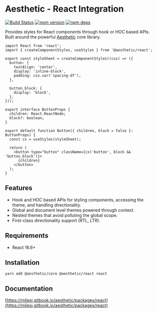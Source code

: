 # Aesthetic - React Integration

[![Build Status](https://github.com/milesj/aesthetic/workflows/Build/badge.svg)](https://github.com/milesj/aesthetic/actions?query=branch%3Amaster)
[![npm version](https://badge.fury.io/js/aesthetic-react.svg)](https://www.npmjs.com/package/aesthetic-react)
[![npm deps](https://david-dm.org/milesj/aesthetic.svg?path=packages/react-legacy)](https://www.npmjs.com/package/aesthetic-react)

Provides styles for React components through hook or HOC based APIs. Built around the powerful
[Aesthetic](https://github.com/milesj/aesthetic) core library.

```tsx
import React from 'react';
import { createComponentStyles, useStyles } from '@aesthetic/react';

export const styleSheet = createComponentStyles((css) => ({
  button: {
    textAlign: 'center',
    display: 'inline-block',
    padding: css.var('spacing-df'),
  },

  button_block: {
    display: 'block',
  },
}));

export interface ButtonProps {
  children: React.ReactNode;
  block?: boolean;
}

export default function Button({ children, block = false }: ButtonProps) {
  const cx = useStyles(styleSheet);

  return (
    <button type="button" className={cx('button', block && 'button_block')}>
      {children}
    </button>
  );
}
```

## Features

- Hook and HOC based APIs for styling components, accessing the theme, and handling directionality.
- Global and document level themes powered through context.
- Nested themes that avoid polluting the global scope.
- First-class directionality support (RTL, LTR).

## Requirements

- React 16.6+

## Installation

```
yarn add @aesthetic/core @aesthetic/react react
```

## Documentation

[https://milesj.gitbook.io/aesthetic/packages/react](https://milesj.gitbook.io/aesthetic/packages/react)
